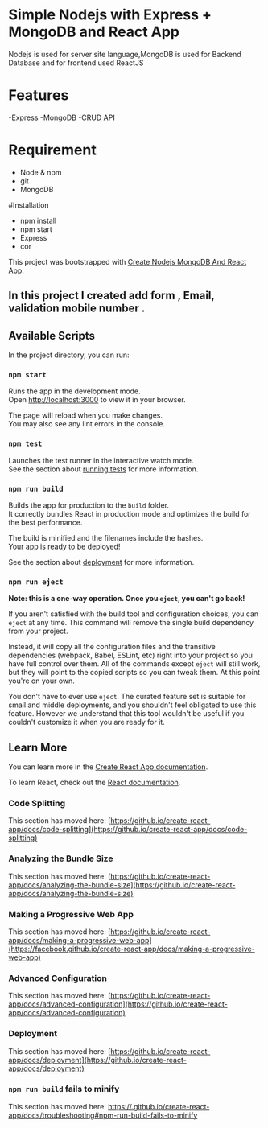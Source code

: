 # Simple Nodejs with Express + MongoDB and React App
<p>Nodejs is used for server site language,MongoDB is used for Backend Database and for frontend used ReactJS</p>

# Features
-Express
-MongoDB
-CRUD API

# Requirement
- Node & npm
- git
- MongoDB

#Installation
- npm install
- npm start
- Express
- cor

This project was bootstrapped with [Create Nodejs MongoDB And React App](https://github.com/create-react-app).

## In this project I created add form , Email, validation mobile number .

## Available Scripts

In the project directory, you can run:

### `npm start`

Runs the app in the development mode.\
Open [http://localhost:3000](http://localhost:3000) to view it in your browser.

The page will reload when you make changes.\
You may also see any lint errors in the console.

### `npm test`

Launches the test runner in the interactive watch mode.\
See the section about [running tests](https://github.io/create-react-app/docs/running-tests) for more information.

### `npm run build`

Builds the app for production to the `build` folder.\
It correctly bundles React in production mode and optimizes the build for the best performance.

The build is minified and the filenames include the hashes.\
Your app is ready to be deployed!

See the section about [deployment](https://github.io/create-react-app/docs/deployment) for more information.

### `npm run eject`

**Note: this is a one-way operation. Once you `eject`, you can't go back!**

If you aren't satisfied with the build tool and configuration choices, you can `eject` at any time. This command will remove the single build dependency from your project.

Instead, it will copy all the configuration files and the transitive dependencies (webpack, Babel, ESLint, etc) right into your project so you have full control over them. All of the commands except `eject` will still work, but they will point to the copied scripts so you can tweak them. At this point you're on your own.

You don't have to ever use `eject`. The curated feature set is suitable for small and middle deployments, and you shouldn't feel obligated to use this feature. However we understand that this tool wouldn't be useful if you couldn't customize it when you are ready for it.

## Learn More

You can learn more in the [Create React App documentation](https://github.io/create-react-app/docs/getting-started).

To learn React, check out the [React documentation](https://reactjs.org/).

### Code Splitting

This section has moved here: [https://github.io/create-react-app/docs/code-splitting](https://github.io/create-react-app/docs/code-splitting)

### Analyzing the Bundle Size

This section has moved here: [https://github.io/create-react-app/docs/analyzing-the-bundle-size](https://github.io/create-react-app/docs/analyzing-the-bundle-size)

### Making a Progressive Web App

This section has moved here: [https://github.io/create-react-app/docs/making-a-progressive-web-app](https://facebook.github.io/create-react-app/docs/making-a-progressive-web-app)

### Advanced Configuration

This section has moved here: [https://github.io/create-react-app/docs/advanced-configuration](https://github.io/create-react-app/docs/advanced-configuration)

### Deployment

This section has moved here: [https://github.io/create-react-app/docs/deployment](https://github.io/create-react-app/docs/deployment)

### `npm run build` fails to minify

This section has moved here: [https://.github.io/create-react-app/docs/troubleshooting#npm-run-build-fails-to-minify](https://github.io/create-react-app/docs/troubleshooting#npm-run-build-fails-to-minify)
